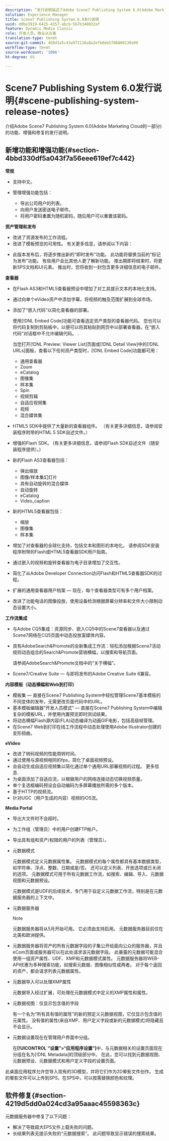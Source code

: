 ```yaml
---
description: “发行说明描述了Adobe Scene7 Publishing System 6.0(Adobe Marketing Cloud中Adobe Experience Manager解决方案的一部分)的功能、增强和修复。”
solution: Experience Manager
title: Scene7 Publishing System 6.0发行说明
uuid: d0be3919-6425-4357-abcb-5b7b348032af
feature: Dynamic Media Classic
role: 开发人员，商业从业者
translation-type: tm+mt
source-git-commit: 469d1a5c43a972116a8a2efb0de5708800130a99
workflow-type: tm+mt
source-wordcount: '1086'
ht-degree: 6%

---
```



# Scene7 Publishing System 6.0发行说明{#scene-publishing-system-release-notes}

介绍Adobe Scene7 Publishing System 6.0(Adobe Marketing Cloud的一部分)的功能、增强和修复的发行说明。

## 新增功能和增强功能{#section-4bbd330df5a043f7a56eee619ef7c442}

**常规**

* 支持中文。
* 管理增强功能包括：

   * 导出公司用户的列表。
   * 向用户发送密送电子邮件。
   * 将用户密码重置为随机密码，随后用户可以重置该密码。

<!--       [More information](http://help.adobe.com/en_US/scene7/using/WS662101DF-D697-47a7-A7D8-B52FD8E94438.html). -->

**资产管理和发布**

* 改进了资源发布的工作流程。<!-- [More information](http://help.adobe.com/en_US/scene7/using/WS3673AD39-098B-4f08-8A24-CA51261B7366.html). -->
* 改进了模板预览的可用性。 有关更多信息，请参阅以下内容：

<!--   [Configuring default viewers](http://help.adobe.com/en_US/scene7/using/WS98ca2e6790647c06-76b2d0e0135685cd4a8-8000.html)

  [Previewing an asset based on viewer platform type](http://help.adobe.com/en_US/scene7/using/WS98ca2e6790647c06-2ce305113564963202-7fff.html)

  [Previewing an image asset based on its image preset](http://help.adobe.com/en_US/scene7/using/WS98ca2e6790647c06-2ce305113564963202-7ffe.html) -->

* 此版本发布后，将逐步推出新的“即时发布”功能。 此功能将替换当前的“标记为发布”功能。 有些用户会比其他人更了解新功能。 推出期即将结束时，将更新SPS文档和UI元素。 推出时，您将收到一封包含更多详细信息的电子邮件。

**查看器**

* 在Flash AS3和HTML5查看器预设中增加了对工具提示文本的本地化支持。
* 通过向单个eVideo资产中添加字幕，将视频的触及范围扩展到全球市场。
* 添加了“嵌入代码”以简化查看器的部署。

   使用[!DNL Embed Code]功能可查看选定资产类型的查看器代码。 您也可以将代码复制到剪贴板中，以便可以将其粘贴到网页中以部署查看器。在“嵌入代码”对话框中不允许编辑代码。 .

   当您打开[!DNL Preview: Viewer List]页面或[!DNL Detail View]中的[!DNL URLs]面板，查看以下任何资产类型时，[!DNL Embed Code]功能都可用：

   * 通用查看器
   * Zoom
   * eCatalog
   * 图像集
   * 样本集
   * Spin
   * 视频剪辑
   * 自适应视频集
   * 视频
   * 混合媒体集

<!--   [More information](http://help.adobe.com/en_US/scene7/using/WS98ca2e6790647c06-2ce305113564963202-7fff.html) -->

* HTML5 SDK中提供了大量新的查看器组件。 （有关更多详细信息，请参阅安装程序附带的HTML 5 SDK自述文件。）
* 增强的Flash SDK。 (有关更多详细信息，请参阅Flash SDK自述文件（随安装程序提供）。)
* 新的Flash AS3查看器包括：

   * 弹出缩放
   * 图像/样本集幻灯片
   * 具有自动旋转的混合媒体
   * 自动旋转
   * eCatalog
   * Video_caption

* 新的HTML5查看器包括：

   * 缩放
   * 图像集
   * 样本集

* 增加了对查看器的全球化支持，包括文本和图形的本地化。 请参阅SDK安装程序附带的Flash或HTML5查看器SDK用户指南。
* 通过嵌入的视频和旋转查看器为电子目录增加了交互性。
* 简化了从Adobe Developer Connection访问Flash和HTML5查看器SDK的过程。<!-- [More information](http://help.adobe.com/en_US/scene7/using/WSd4272150f67705c11b002eec12fcba4dee6-8000.html). -->
* 扩展的通用查看器用户档案 — 现在，每个查看器类型可有多个用户档案。<!-- [More information](http://help.adobe.com/en_US/scene7/using/WS1c46793299cf21d73076df86131b02b67e8-8000.html). -->
* 改进了功能电话的图像投放，使用设备检测根据屏幕分辨率和文件大小限制动态设置大小。<!-- [More information](http://help.adobe.com/en_US/scene7/using/WS1c46793299cf21d7-6ad692c9131d90d137a-8000.html). -->

**工作流集成**

* 与Adobe CQ5集成：资源同步、嵌入CQ5中的Scene7查看器以及通过Scene7网络在CQ5页面中动态投放富媒体内容。
* 具有AdobeSearch&amp;Promote的全新集成工作流：轻松添加根据Scene7活动规则动态组合的Search&amp;Promote营销横幅，以搜索和导航页面。

   请参阅AdobeSearch&amp;Promote文档中的“关于横幅”。

* Scene7/Creative Suite — 与即将发布的Adobe Creative Suite 6兼容。

**内容模板（动态横幅和Web到打印）**

* 模板集 — 直接在Scene7 Publishing System中轻松管理Scene7基本模板的不同变体的发布，无需更改页面代码中的URL。<!-- [More information](http://help.adobe.com/en_US/scene7/using/WSd968ca97bf00cf72-5eede3a113268dc80f5-8000.html).  -->
* 基本模板编辑器“开发人员模式” — 直接在Scene7 Publishing System中编辑复杂的模板URL，并使用内置预览即时测试结果。
* 将动态横幅Flash源内容(FLA)动态编译为动画GIF电影，包括高级帧管理。<!-- [More information](http://help.adobe.com/en_US/scene7/using/WSd968ca97bf00cf72-5eedd3a113268dc80f4-8000.html).  -->
* 在Scene7 Web到打印在线工作流程中动态处理使用Adobe Illustrator创建的变形扭曲。<!-- [More information](http://help.adobe.com/en_US/scene7/using/WSef8d5860223939e2-d19776312a7267a200-8000.html#WSd968ca97bf00cf72-5eedd3a113268dc80f5-8000). -->

**eVideo**

* 改进了转码视频的性能周转时间。
* 通过使用与源视频相同的fps，简化了桌面视频预设。<!-- [More information](http://help.adobe.com/en_US/scene7/using/WSE86ACF2B-BD50-4c48-A1D7-9CD4405B62D0.html#WS1c46793299cf21d7-39fae9c1131ba8968f7-7fff).  -->
* 会自动生成自适应视频集以简化通过单个通用URL部署视频的过程。 更多信息. <!-- [More information](http://help.adobe.com/en_US/scene7/using/WS1c46793299cf21d7-6ad692c9131d90d137a-8000.html).  -->
* 为桌面添加了自适应流，以根据用户的网络连接动态切换视频质量。<!-- [More information](http://help.adobe.com/en_US/scene7/using/WS1c46793299cf21d7-6ad692c9131d90d137a-8000.html).  -->
* 单个复选框编码预设会自动编码为多屏幕播放所需的多个版本。<!-- [More information](http://help.adobe.com/en_US/scene7/using/WS1c46793299cf21d7-5abae30d131ddfed85f-8000.html).  -->
* 基于HTTP的视频流。<!-- [More information](http://help.adobe.com/en_US/scene7/using/WS98ca2e6790647c0632156edd1369e58559f-8000.html).  -->
* 针对UGC（用户生成的内容）视频的iOS流。<!-- [More information](http://help.adobe.com/en_US/scene7/using/WSe8b0455615e2dc47-2df907a712f31201b35-8000.html). -->

**Media Portal**

* 导出大文件时不会超时。
* 为工作组（管理员）中的用户创建FTP帐户。
* 导出具有组和资产/权限的用户的列表（管理员）。

* 元数据模式

   元数据模式定义元数据属性集。 元数据模式的每个属性都具有基本数据类型，如字符串、浮点、整数、日期或是/否。 还可以定义列表、开放选项或已关闭的选项。 元数据模式可用于所有元数据工作流，如搜索、编辑、导入、元数据视图和元数据预设。<!-- [More information](http://help.adobe.com/en_US/scene7/using/WS259993e42159a215-1c6a66df1265272619e-7fec.html#WSd968ca97bf03cf72-5e3dd3a113268dc80f5-8000). -->

   元数据模式是UDF的后续技术，专门用于自定义元数据工作流，特别是在元数据服务器的上下文中。

* 元数据服务器

   >[!NOTE]
   >
   >元数据服务器将从5月开始可用。 它必须由支持启用。 元数据服务器目前仅在北美和欧洲提供。

* 元数据服务器将资产的所有元数据字段的子集公开给面向公众的服务器，并且eCom页面或服务器可以在此处请求该元数据字段。 此暴露的元数据可能混合使用一组资产属性、UDF、XMP和元数据模式属性。 元数据服务器将WEB-API优惠为多种搜索功能，如搜索元数据、图像相似性或两者。 对于每个返回的资产，都会请求列表元数据属性。<!-- [More information](http://help.adobe.com/en_US/scene7/using/WS1ffbb36e209a6fc9-44279087131d3ad5622-8000.html). -->
* 元数据导入可以处理XMP属性

   元数据导入经过扩展，可处理在元数据模式中定义的XMP属性和属性。
* 元数据视图：仅显示包含值的字段

   有一个名为“所有具有值的属性”的新的预定义元数据视图，它仅显示包含值的元属性。 没有值的属性(来自XMP、用户定义字段或新的元数据模式)将隐藏且不会显示。
* 元数据设置现在在管理用户界面中分组。

   在&#x200B;**[!UICONTROL “设置”>“应用程序设置”]**&#x200B;中，与元数据相关的设置页面现在分组在名为[!DNL Metadata]的顶级部分中。 在此，您可以找到元数据视图、元数据预设、元数据模式和用户定义字段的设置页面。

此桌面应用程序允许您导入现有的3D模型，并将它们作为2D晕影文件创作。 生成的晕影文件可以上传到SPS，在SPS中，可以按需替换颜色和纹理。

## 软件修复{#section-4219d5dd0a024cd3a95aaac45598363c}

元数据服务器中修复了以下问题：

* 解决了导致超大EPS文件上载失败的问题。
* 长结果列表无提示失败的“元数据搜索”。 此问题导致显示错误的搜索结果。

